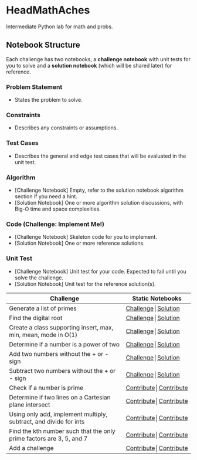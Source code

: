 # HeadMathAches

Intermediate Python lab for math and probs.

## Notebook Structure

Each challenge has two notebooks, a **challenge notebook** with unit tests for you to solve and a **solution notebook**  (which will be shared later) for reference.

### Problem Statement

* States the problem to solve.

### Constraints

* Describes any constraints or assumptions.

### Test Cases

* Describes the general and edge test cases that will be evaluated in the unit test.

### Algorithm

* [Challenge Notebook] Empty, refer to the solution notebook algorithm section if you need a hint.
* [Solution Notebook] One or more algorithm solution discussions, with Big-O time and space complexities.

### Code (Challenge: Implement Me!)

* [Challenge Notebook] Skeleton code for you to implement.
* [Solution Notebook] One or more reference solutions.

### Unit Test

* [Challenge Notebook] Unit test for your code.  Expected to fail until you solve the challenge.
* [Solution Notebook] Unit test for the reference solution(s).

| Challenge | Static Notebooks |
|--------------------------------------------------------------------------------------------------------------|--------------------------------------------------------------------------------------------------------------------------------------------|
| Generate a list of primes | [Challenge](http://nbviewer.ipython.org/github/zipcoder/HeadMathAches-py/blob/master/math_probability/generate_primes/check_prime_challenge.ipynb)│[Solution](http://nbviewer.ipython.org/github/zipcoder/HeadMathAches-py/blob/master/math_probability/generate_primes/check_prime_solution.ipynb) |
| Find the digital root | [Challenge](http://nbviewer.ipython.org/github/zipcoder/HeadMathAches-py/blob/master/math_probability/add_digits/add_digits_challenge.ipynb)│[Solution](http://nbviewer.ipython.org/github/zipcoder/HeadMathAches-py/blob/master/math_probability/add_digits/add_digits_solution.ipynb) |
| Create a class supporting insert, max, min, mean, mode in O(1) | [Challenge](http://nbviewer.ipython.org/github/zipcoder/HeadMathAches-py/blob/master/math_probability/math_ops/math_ops_challenge.ipynb)│[Solution](http://nbviewer.ipython.org/github/zipcoder/HeadMathAches-py/blob/master/math_probability/math_ops/math_ops_solution.ipynb) |
| Determine if a number is a power of two | [Challenge](http://nbviewer.ipython.org/github/zipcoder/HeadMathAches-py/blob/master/math_probability/power_two/power_two_challenge.ipynb)│[Solution](http://nbviewer.ipython.org/github/zipcoder/HeadMathAches-py/blob/master/math_probability/power_two/power_two_solution.ipynb) |
| Add two numbers without the + or - sign | [Challenge](http://nbviewer.ipython.org/github/zipcoder/HeadMathAches-py/blob/master/math_probability/sum_two/sum_two_challenge.ipynb)│[Solution](http://nbviewer.ipython.org/github/zipcoder/HeadMathAches-py/blob/master/math_probability/sum_two/sum_two_solution.ipynb) |
| Subtract two numbers without the + or - sign | [Challenge](http://nbviewer.ipython.org/github/zipcoder/HeadMathAches-py/blob/master/math_probability/sub_two/sub_two_challenge.ipynb)│[Solution](http://nbviewer.ipython.org/github/zipcoder/HeadMathAches-py/blob/master/math_probability/sub_two/sub_two_solution.ipynb) |
| Check if a number is prime | [Contribute](https://github.com/zipcoder/HeadMathAches-py/blob/master/CONTRIBUTING.md)│[Contribute](https://github.com/zipcoder/HeadMathAches-py/blob/master/CONTRIBUTING.md) |
| Determine if two lines on a Cartesian plane intersect | [Contribute](https://github.com/zipcoder/HeadMathAches-py/blob/master/CONTRIBUTING.md)│[Contribute](https://github.com/zipcoder/HeadMathAches-py/blob/master/CONTRIBUTING.md) |
| Using only add, implement multiply, subtract, and divide for ints | [Contribute](https://github.com/zipcoder/HeadMathAches-py/blob/master/CONTRIBUTING.md)│[Contribute](https://github.com/zipcoder/HeadMathAches-py/blob/master/CONTRIBUTING.md) |
| Find the kth number such that the only prime factors are 3, 5, and 7 | [Contribute](https://github.com/zipcoder/HeadMathAches-py/blob/master/CONTRIBUTING.md)│[Contribute](https://github.com/zipcoder/HeadMathAches-py/blob/master/CONTRIBUTING.md) |
| Add a challenge | [Contribute](https://github.com/zipcoder/HeadMathAches-py/blob/master/CONTRIBUTING.md)│[Contribute](https://github.com/zipcoder/HeadMathAches-py/blob/master/CONTRIBUTING.md) |

